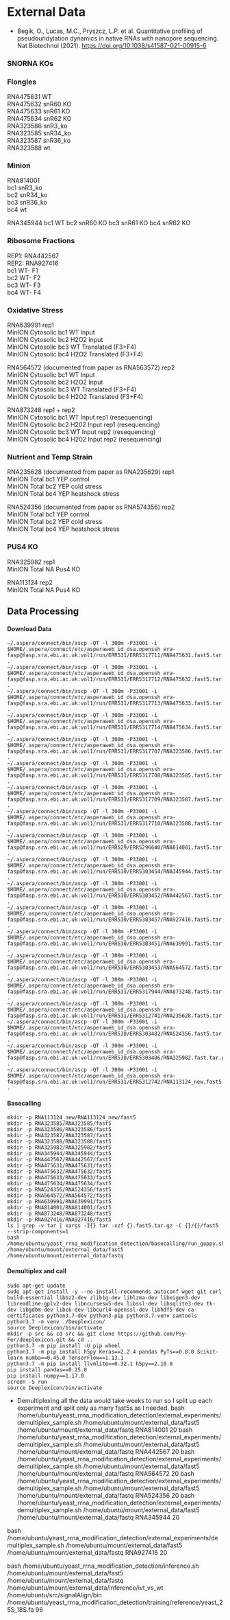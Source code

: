 # External Data 
* Begik, O., Lucas, M.C., Pryszcz, L.P. et al. Quantitative profiling of pseudouridylation dynamics in native RNAs with nanopore sequencing. Nat Biotechnol (2021). https://doi.org/10.1038/s41587-021-00915-6


### SNORNA KOs

### Flongles

RNA475631 WT  
RNA475632 snR60 KO  
RNA475633 snR61 KO  
RNA475634 snR62 KO  
RNA323586 snR3_ko  
RNA323585 snR34_ko  
RNA323587 snR36_ko  
RNA323588 wt  

### Minion
RNA814001  
bc1	snR3_ko  
bc2	snR34_ko  
bc3	snR36_ko  
bc4	wt  

RNA345944
bc1	WT
bc2	snR60 KO
bc3	snR61 KO
bc4	snR62 KO

### Ribosome Fractions
REP1: RNA442567  
REP2: RNA927416  
bc1	WT- F1  
bc2	WT- F2  
bc3	WT- F3  
bc4	WT- F4  

### Oxidative Stress
RNA639991	rep1	  
MinION	Cytosolic	bc1	WT Input  
MinION	Cytosolic	bc2	H2O2 Input  
MinION	Cytosolic	bc3	WT Translated (F3+F4)  
MinION	Cytosolic	bc4	H2O2 Translated (F3+F4)  

RNA564572 (documented from paper as RNA563572)	rep2	
MinION	Cytosolic	bc1	WT Input  
MinION	Cytosolic	bc2	H2O2 Input  
MinION	Cytosolic	bc3	WT Translated (F3+F4)  
MinION	Cytosolic	bc4	H2O2 Translated (F3+F4)  
  
  
RNA873248	rep1 + rep2	  
MinION	Cytosolic	bc1	WT Input rep1 (resequencing)  
MinION	Cytosolic	bc2	H202 Input rep1 (resequencing)  
MinION	Cytosolic	bc3	WT Input rep2 (resequencing)  
MinION	Cytosolic	bc4	H202 Input rep2 (resequencing)  

### Nutrient and Temp Strain
RNA235628 (documented from paper as RNA235629)	rep1	  
MinION	Total	bc1	YEP control  
MinION	Total	bc2	YEP cold stress  
MinION	Total	bc4	YEP heatshock stress  

RNA524356 (documented from paper as RNA574356)	rep2	  
MinION	Total	bc1	YEP control  
MinION	Total	bc2	YEP cold stress  
MinION	Total	bc4	YEP heatshock stress  

### PUS4 KO
RNA325982	rep1	  
MinION	Total	NA	Pus4 KO  
  
RNA113124	rep2	  
MinION	Total	NA	Pus4 KO  


## Data Processing

#### Download Data
```
~/.aspera/connect/bin/ascp -QT -l 300m -P33001 -i $HOME/.aspera/connect/etc/asperaweb_id_dsa.openssh era-fasp@fasp.sra.ebi.ac.uk:vol1/run/ERR531/ERR5317711/RNA475631.fast5.tar.gz .
~/.aspera/connect/bin/ascp -QT -l 300m -P33001 -i $HOME/.aspera/connect/etc/asperaweb_id_dsa.openssh era-fasp@fasp.sra.ebi.ac.uk:vol1/run/ERR531/ERR5317712/RNA475632.fast5.tar.gz .
~/.aspera/connect/bin/ascp -QT -l 300m -P33001 -i $HOME/.aspera/connect/etc/asperaweb_id_dsa.openssh era-fasp@fasp.sra.ebi.ac.uk:vol1/run/ERR531/ERR5317713/RNA475633.fast5.tar.gz .
~/.aspera/connect/bin/ascp -QT -l 300m -P33001 -i $HOME/.aspera/connect/etc/asperaweb_id_dsa.openssh era-fasp@fasp.sra.ebi.ac.uk:vol1/run/ERR531/ERR5317714/RNA475634.fast5.tar.gz .
~/.aspera/connect/bin/ascp -QT -l 300m -P33001 -i $HOME/.aspera/connect/etc/asperaweb_id_dsa.openssh era-fasp@fasp.sra.ebi.ac.uk:vol1/run/ERR531/ERR5317707/RNA323586.fast5.tar.gz .
~/.aspera/connect/bin/ascp -QT -l 300m -P33001 -i $HOME/.aspera/connect/etc/asperaweb_id_dsa.openssh era-fasp@fasp.sra.ebi.ac.uk:vol1/run/ERR531/ERR5317708/RNA323585.fast5.tar.gz .
~/.aspera/connect/bin/ascp -QT -l 300m -P33001 -i $HOME/.aspera/connect/etc/asperaweb_id_dsa.openssh era-fasp@fasp.sra.ebi.ac.uk:vol1/run/ERR531/ERR5317709/RNA323587.fast5.tar.gz .
~/.aspera/connect/bin/ascp -QT -l 300m -P33001 -i $HOME/.aspera/connect/etc/asperaweb_id_dsa.openssh era-fasp@fasp.sra.ebi.ac.uk:vol1/run/ERR531/ERR5317710/RNA323588.fast5.tar.gz .
~/.aspera/connect/bin/ascp -QT -l 300m -P33001 -i $HOME/.aspera/connect/etc/asperaweb_id_dsa.openssh era-fasp@fasp.sra.ebi.ac.uk:vol1/run/ERR529/ERR5296640/RNA814001.fast5.tar.gz .
~/.aspera/connect/bin/ascp -QT -l 300m -P33001 -i $HOME/.aspera/connect/etc/asperaweb_id_dsa.openssh era-fasp@fasp.sra.ebi.ac.uk:vol1/run/ERR530/ERR5303454/RNA345944.fast5.tar.gz .
~/.aspera/connect/bin/ascp -QT -l 300m -P33001 -i $HOME/.aspera/connect/etc/asperaweb_id_dsa.openssh era-fasp@fasp.sra.ebi.ac.uk:vol1/run/ERR530/ERR5303452/RNA442567.fast5.tar.gz .
~/.aspera/connect/bin/ascp -QT -l 300m -P33001 -i $HOME/.aspera/connect/etc/asperaweb_id_dsa.openssh era-fasp@fasp.sra.ebi.ac.uk:vol1/run/ERR530/ERR5303457/RNA927416.fast5.tar.gz .
~/.aspera/connect/bin/ascp -QT -l 300m -P33001 -i $HOME/.aspera/connect/etc/asperaweb_id_dsa.openssh era-fasp@fasp.sra.ebi.ac.uk:vol1/run/ERR530/ERR5303451/RNA639991.fast5.tar.gz .
~/.aspera/connect/bin/ascp -QT -l 300m -P33001 -i $HOME/.aspera/connect/etc/asperaweb_id_dsa.openssh era-fasp@fasp.sra.ebi.ac.uk:vol1/run/ERR530/ERR5303453/RNA564572.fast5.tar.gz .
~/.aspera/connect/bin/ascp -QT -l 300m -P33001 -i $HOME/.aspera/connect/etc/asperaweb_id_dsa.openssh era-fasp@fasp.sra.ebi.ac.uk:vol1/run/ERR531/ERR5317944/RNA873248.fast5.tar.gz .
~/.aspera/connect/bin/ascp -QT -l 300m -P33001 -i $HOME/.aspera/connect/etc/asperaweb_id_dsa.openssh era-fasp@fasp.sra.ebi.ac.uk:vol1/run/ERR531/ERR5312741/RNA235628.fast5.tar.gz
~/.aspera/connect/bin/ascp -QT -l 300m -P33001 -i $HOME/.aspera/connect/etc/asperaweb_id_dsa.openssh era-fasp@fasp.sra.ebi.ac.uk:vol1/run/ERR530/ERR5303482/RNA524356.fast5.tar.gz .
~/.aspera/connect/bin/ascp -QT -l 300m -P33001 -i $HOME/.aspera/connect/etc/asperaweb_id_dsa.openssh era-fasp@fasp.sra.ebi.ac.uk:vol1/run/ERR530/ERR5303486/RNA325982.fast.tar.gz .
~/.aspera/connect/bin/ascp -QT -l 300m -P33001 -i $HOME/.aspera/connect/etc/asperaweb_id_dsa.openssh era-fasp@fasp.sra.ebi.ac.uk:vol1/run/ERR531/ERR5312742/RNA113124_new.fast5.tar.gz .

```

#### Basecalling
```
mkdir -p RNA113124_new/RNA113124_new/fast5
mkdir -p RNA323585/RNA323585/fast5
mkdir -p RNA323586/RNA323586/fast5
mkdir -p RNA323587/RNA323587/fast5
mkdir -p RNA323588/RNA323588/fast5
mkdir -p RNA325982/RNA325982/fast5
mkdir -p RNA345944/RNA345944/fast5
mkdir -p RNA442567/RNA442567/fast5
mkdir -p RNA475631/RNA475631/fast5
mkdir -p RNA475632/RNA475632/fast5
mkdir -p RNA475633/RNA475633/fast5
mkdir -p RNA475634/RNA475634/fast5
mkdir -p RNA524356/RNA524356/fast5
mkdir -p RNA564572/RNA564572/fast5
mkdir -p RNA639991/RNA639991/fast5
mkdir -p RNA814001/RNA814001/fast5
mkdir -p RNA873248/RNA873248/fast5
mkdir -p RNA927416/RNA927416/fast5
ls | grep -v tar | xargs -I{} tar -xzf {}.fast5.tar.gz -C {}/{}/fast5 --strip-components=1
bash /home/ubuntu/yeast_rrna_modification_detection/basecalling/run_guppy.sh /home/ubuntu/mount/external_data/fast5 /home/ubuntu/mount/external_data/fastq
```

#### Demultiplex and call
```
sudo apt-get update
sudo apt-get install -y --no-install-recommends autoconf wget git curl build-essential libbz2-dev zlib1g-dev liblzma-dev libeigen3-dev libreadline-gplv2-dev libncursesw5-dev libssl-dev libsqlite3-dev tk-dev libgdbm-dev libc6-dev libcurl4-openssl-dev libhdf5-dev ca-certificates python3.7-dev python3-pip python3.7-venv samtools
python3.7 -m venv ./Deeplexicon/
source Deeplexicon/bin/activate
mkdir -p src && cd src && git clone https://github.com/Psy-Fer/deeplexicon.git && cd ..
python3.7 -m pip install -U pip wheel
python3.7 -m pip install h5py Keras==2.2.4 pandas PyTs==0.8.0 Scikit-learn numba==0.45.0 TensorFlow==1.13.1
python3.7 -m pip install llvmlite==0.32.1 h5py==2.10.0
pip install pandas==0.25.0
pip install numpy==1.17.0
screen -S run
source Deeplexicon/bin/activate
```

* Demultiplexing all the data would take weeks to run so I split up each experiment and split only as many fast5s as I needed.
bash /home/ubuntu/yeast_rrna_modification_detection/external_experiments/demultiplex_sample.sh /home/ubuntu/mount/external_data/fast5 /home/ubuntu/mount/external_data/fastq RNA814001 20
bash /home/ubuntu/yeast_rrna_modification_detection/external_experiments/demultiplex_sample.sh /home/ubuntu/mount/external_data/fast5 /home/ubuntu/mount/external_data/fastq RNA442567 20
bash /home/ubuntu/yeast_rrna_modification_detection/external_experiments/demultiplex_sample.sh /home/ubuntu/mount/external_data/fast5 /home/ubuntu/mount/external_data/fastq RNA564572 20
bash /home/ubuntu/yeast_rrna_modification_detection/external_experiments/demultiplex_sample.sh /home/ubuntu/mount/external_data/fast5 /home/ubuntu/mount/external_data/fastq RNA524356 20
bash /home/ubuntu/yeast_rrna_modification_detection/external_experiments/demultiplex_sample.sh /home/ubuntu/mount/external_data/fast5 /home/ubuntu/mount/external_data/fastq RNA345944 20

bash /home/ubuntu/yeast_rrna_modification_detection/external_experiments/demultiplex_sample.sh /home/ubuntu/mount/external_data/fast5 /home/ubuntu/mount/external_data/fastq RNA927416 20

bash /home/ubuntu/yeast_rrna_modification_detection/inference.sh /home/ubuntu/mount/external_data/fast5 /home/ubuntu/mount/external_data/fastq /home/ubuntu/mount/external_data/inference/ivt_vs_wt /home/ubuntu/src/signalAlign/bin /home/ubuntu/yeast_rrna_modification_detection/training/reference/yeast_25S_18S.fa 96

